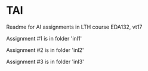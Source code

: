 # TAI
Readme for AI assignments in LTH course EDA132, vt17

Assignment #1 is in folder 'inl1'

Assignment #2 is in folder 'inl2'

Assignment #3 is in folder 'inl3'
